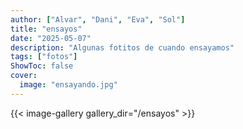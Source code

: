 ```yaml
---
author: ["Alvar", "Dani", "Eva", "Sol"]
title: "ensayos"
date: "2025-05-07"
description: "Algunas fotitos de cuando ensayamos"
tags: ["fotos"]
ShowToc: false
cover:
  image: "ensayando.jpg"
---
```


<!--more-->

{{< image-gallery gallery_dir="/ensayos" >}}
